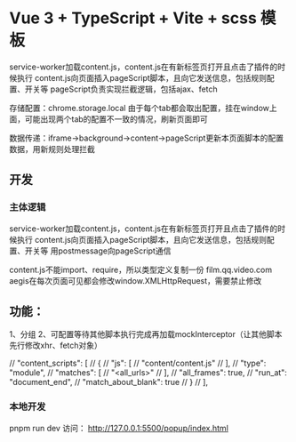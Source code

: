 # Vue 3 + TypeScript + Vite + scss 模板

service-worker加载content.js，content.js在有新标签页打开且点击了插件的时候执行
content.js向页面插入pageScript脚本，且向它发送信息，包括规则配置、开关等
pageScript负责实现拦截逻辑，包括ajax、fetch

存储配置：chrome.storage.local
由于每个tab都会取出配置，挂在window上面，可能出现两个tab的配置不一致的情况，刷新页面即可

数据传递：iframe->background->content->pageScript更新本页面脚本的配置数据，用新规则处理拦截


## 开发


### 主体逻辑
service-worker加载content.js，content.js在有新标签页打开且点击了插件的时候执行
content.js向页面插入pageScript脚本，且向它发送信息，包括规则配置、开关等
用postmessage向pageScript通信


content.js不能import、require，所以类型定义复制一份
film.qq.video.com aegis在每次页面可见都会修改window.XMLHttpRequest，需要禁止修改


## 功能：
1、分组
2、可配置等待其他脚本执行完成再加载mockInterceptor（让其他脚本先行修改xhr、fetch对象）


  // "content_scripts": [
  //   {
  //     "js": [
  //       "content/content.js"
  //     ],
  //     "type": "module",
  //     "matches": [
  //       "<all_urls>"
  //     ],
  //     "all_frames": true,
  //     "run_at": "document_end",
  //     "match_about_blank": true
  //   }
  // ],

### 本地开发
pnpm run dev
访问： http://127.0.0.1:5500/popup/index.html
